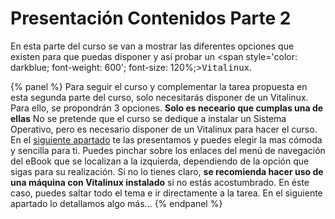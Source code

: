 # Presentación Contenidos Parte 2

En esta parte del curso se van a mostrar las diferentes opciones que existen para que puedas disponer y así probar un <span style='color: darkblue; font-weight: 600'; font-size: 120%;><tt>Vitalinux</tt></span>.

{% panel %}
Para seguir el curso y complementar la tarea propuesta en esta segunda parte del curso, solo necesitarás disponer de un Vitalinux. Para ello, se propondrán 3 opciones. <b>Solo es neceario que cumplas una de ellas</b> No se pretende que el curso se dedique a instalar un Sistema Operativo, pero es necesario disponer de un Vitalinux para hacer el curso. En el [siguiente apartado](Parte_2-Como_probar_vitalinux.md) te las presentamos y puedes elegir la mas cómoda y sencilla para ti. Puedes pinchar sobre los enlaces del menú de navegación del eBook que se localizan a la izquierda, dependiendo de la opción que sigas para su realización.  Si no lo tienes claro, **se recomienda hacer uso de una máquina con Vitalinux instalado** si no estás acostumbrado. En éste caso, puedes saltar todo el tema e ir directamente a la tarea. En el siguiente apartado lo detallamos algo más...
{% endpanel %}
